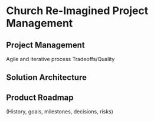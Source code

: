 # Church Re-Imagined Project Management

## Project Management
Agile and iterative process
Tradeoffs/Quality

## Solution Architecture

## Product Roadmap
(History, goals, milestones, decisions, risks)

